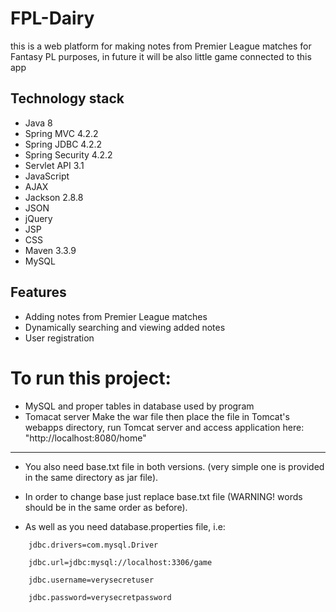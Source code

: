 # FPL-Dairy

this is a web platform for making notes from Premier League matches for Fantasy PL
purposes, in future it will be also little game connected to this app

## Technology stack

* Java 8
* Spring MVC 4.2.2
* Spring JDBC 4.2.2
* Spring Security 4.2.2
* Servlet API 3.1
* JavaScript
* AJAX
* Jackson 2.8.8
* JSON
* jQuery
* JSP
* CSS
* Maven 3.3.9
* MySQL

## Features

* Adding notes from Premier League matches
* Dynamically searching and viewing added notes
* User registration

# To run this project:
 
* MySQL and proper tables in database used by program
* Tomacat server
Make the war file then place the file in Tomcat's webapps directory, 
run Tomcat server and access application here: "http://localhost:8080/home"
 
-------------------------------------------------------------
 
- You also need base.txt file in both versions. (very simple one is provided in the same directory as jar file).

- In order to change base just replace base.txt file (WARNING! words should be in the same order
as before).

- As well as you need database.properties file, i.e:

```
    jdbc.drivers=com.mysql.Driver
    
    jdbc.url=jdbc:mysql://localhost:3306/game
    
    jdbc.username=verysecretuser
    
    jdbc.password=verysecretpassword
```